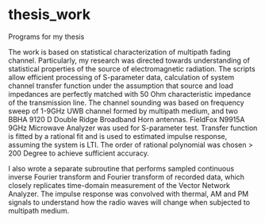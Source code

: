 # thesis_work
Programs for my thesis

The work is based on statistical characterization of multipath fading channel. 
Particularly, my research was directed towards understanding of statistical properties of 
the source of electromagnetic radiation. 
The scripts allow efficient processing of S-parameter data, calculation of system channel transfer function
under the assumption that source and load impedances are perfectly matched with 50 Ohm characteristic impedance
of the transmission line.
The channel sounding was based on frequency sweep of 1-9GHz UWB channel formed by multipath medium, and two
BBHA 9120 D Double Ridge Broadband Horn antennas. FieldFox N9915A 9GHz Microwave Analyzer was used for S-parameter test.
Transfer function is fitted by a rational fit and is used to estimated impulse response, assuming the system is LTI. 
The order of rational polynomial was chosen > 200 Degree to achieve sufficient accuracy. 

I also wrote a separate subroutine that performs sampled continuous inverse Fourier transform and Fourier transform of 
recorded data, which closely replicates time-domain measurement of the Vector Network Analyzer.
The impulse response was convolved with thermal, AM and PM signals to understand how the radio waves will change when
subjected to multipath medium. 
